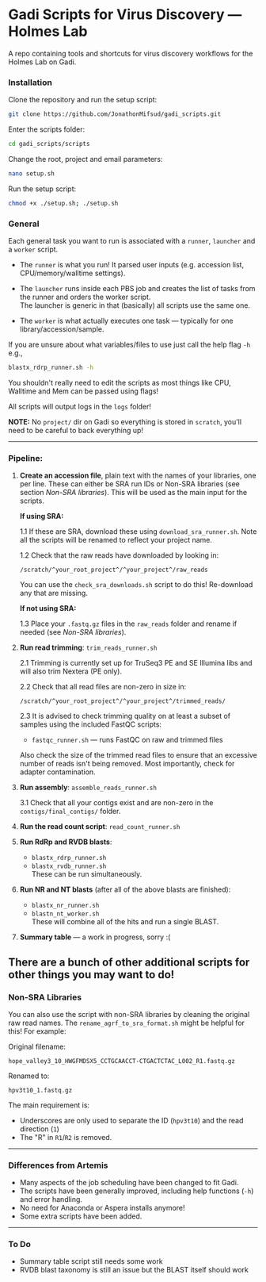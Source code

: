 # Gadi Scripts for Virus Discovery — Holmes Lab

A repo containing tools and shortcuts for virus discovery workflows for the Holmes Lab on Gadi.

### Installation

Clone the repository and run the setup script:

```bash
git clone https://github.com/JonathonMifsud/gadi_scripts.git
```

Enter the scripts folder:

```bash
cd gadi_scripts/scripts
```

Change the root, project and email parameters:

```bash
nano setup.sh
```

Run the setup script:

```bash
chmod +x ./setup.sh; ./setup.sh
```

### General 

Each general task you want to run is associated with a `runner`, `launcher` and a `worker` script. 

- The `runner` is what you run! It parsed user inputs (e.g. accession list, CPU/memory/walltime settings). 

- The `launcher` runs inside each PBS job and creates the list of tasks from the runner and orders the worker script.  
  The launcher is generic in that (basically) all scripts use the same one.

- The `worker` is what actually executes one task — typically for one library/accession/sample.

If you are unsure about what variables/files to use just call the help flag `-h` e.g.,

```bash
blastx_rdrp_runner.sh -h
```

You shouldn't really need to edit the scripts as most things like CPU, Walltime and Mem can be passed using flags!

All scripts will output logs in the `logs` folder!

**NOTE:** No `project/` dir on Gadi so everything is stored in `scratch`, you'll need to be careful to back everything up!

---

### Pipeline:

1. **Create an accession file**, plain text with the names of your libraries, one per line. These can either be SRA run IDs or Non-SRA libraries (see section *Non-SRA libraries*). This will be used as the main input for the scripts. 

   **If using SRA:**

   1.1 If these are SRA, download these using `download_sra_runner.sh`. Note all the scripts will be renamed to reflect your project name.

   1.2 Check that the raw reads have downloaded by looking in:

   ```
   /scratch/^your_root_project^/^your_project^/raw_reads
   ```

   You can use the `check_sra_downloads.sh` script to do this! Re-download any that are missing.

   **If not using SRA:**

   1.3 Place your `.fastq.gz` files in the `raw_reads` folder and rename if needed (see *Non-SRA libraries*).

2. **Run read trimming**: `trim_reads_runner.sh`  

   2.1 Trimming is currently set up for TruSeq3 PE and SE Illumina libs and will also trim Nextera (PE only).  

   2.2 Check that all read files are non-zero in size in:

   ```
   /scratch/^your_root_project^/^your_project^/trimmed_reads/
   ```

   2.3 It is advised to check trimming quality on at least a subset of samples using the included FastQC scripts:

   - `fastqc_runner.sh` — runs FastQC on raw and trimmed files 

   Also check the size of the trimmed read files to ensure that an excessive number of reads isn't being removed. Most importantly, check for adapter contamination.

3. **Run assembly**: `assemble_reads_runner.sh`  

   3.1 Check that all your contigs exist and are non-zero in the `contigs/final_contigs/` folder.

4. **Run the read count script**: `read_count_runner.sh`

5. **Run RdRp and RVDB blasts**:  
   - `blastx_rdrp_runner.sh`  
   - `blastx_rvdb_runner.sh`  
   These can be run simultaneously.

6. **Run NR and NT blasts** (after all of the above blasts are finished):  
   - `blastx_nr_runner.sh`  
   - `blastn_nt_worker.sh`  
   These will combine all of the hits and run a single BLAST.

7. **Summary table** — a work in progress, sorry :(

There are a bunch of other additional scripts for other things you may want to do!
---

### Non-SRA Libraries

You can also use the script with non-SRA libraries by cleaning the original raw read names.  The `rename_agrf_to_sra_format.sh` might be helpful for this!
For example:

Original filename:
```
hope_valley3_10_HWGFMDSX5_CCTGCAACCT-CTGACTCTAC_L002_R1.fastq.gz
```

Renamed to:
```
hpv3t10_1.fastq.gz
```

The main requirement is:
- Underscores are only used to separate the ID (`hpv3t10`) and the read direction (`1`)
- The "R" in `R1`/`R2` is removed.

---

### Differences from Artemis

- Many aspects of the job scheduling have been changed to fit Gadi.
- The scripts have been generally improved, including help functions (`-h`) and error handling.
- No need for Anaconda or Aspera installs anymore!
- Some extra scripts have been added.

---

### To Do

- Summary table script still needs some work  
- RVDB blast taxonomy is still an issue but the BLAST itself should work
